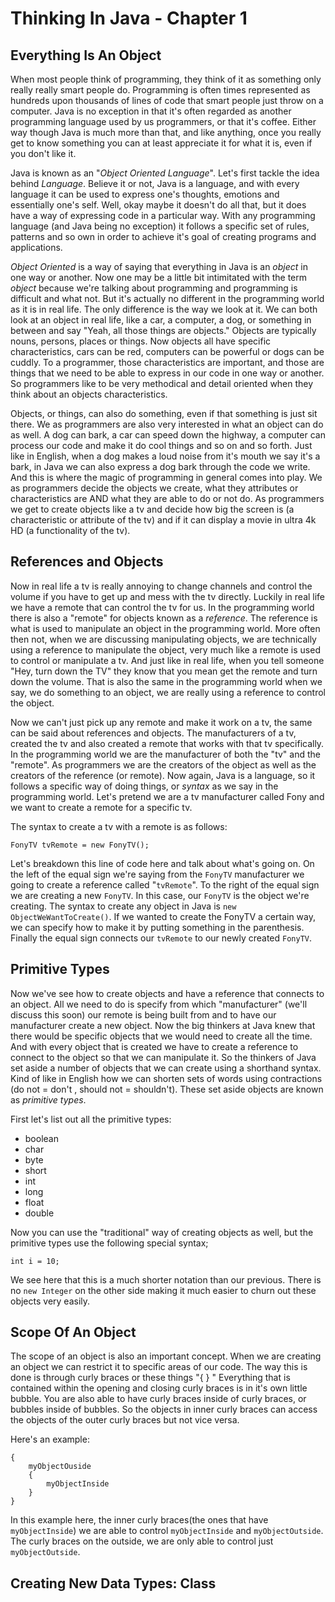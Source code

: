 # Thinking In Java - Chapter 1


## Everything Is An Object


When most people think of programming, they think of it as something only really really smart people do. Programming is often times represented as hundreds upon thousands of lines of code that smart people just throw on a computer. Java is no exception in that it's often regarded as another programming language used by us programmers, or that it's coffee. Either way though Java is much more than that, and like anything, once you really get to know something you can at least appreciate it for what it is, even if you don't like it.


Java is known as an "_Object Oriented Language_". Let's first tackle the idea behind _Language_. Believe it or not, Java is a language, and with every language it can be used to express one's thoughts, emotions and essentially one's self. Well, okay maybe it doesn't do all that, but it does have a way of expressing code in a particular way. With any programming language (and Java being no exception) it follows a specific set of rules, patterns and so own in order to achieve it's goal of creating programs and applications.


_Object Oriented_ is a way of saying that everything in Java is an _object_ in one way or another. Now one may be a little bit intimitated with the term _object_ because we're talking about programming and programming is difficult and what not. But it's actually no different in the programming world as it is in real life. The only difference is the way we look at it. We can both look at an object in real life, like a car, a computer, a dog, or something in between and say "Yeah, all those things are objects." Objects are typically nouns, persons, places or things. Now objects all have specific characteristics, cars can be red, computers can be powerful or dogs can be cuddly. To a programmer, those characteristics are important, and those are things that we need to be able to express in our code in one way or another. So programmers like to be very methodical and detail oriented when they think about an objects characteristics.


Objects, or things, can also do something, even if that something is just sit there. We as programmers are also very interested in what an object can do as well. A dog can bark, a car can speed down the highway, a computer can process our code and make it do cool things and so on and so forth. Just like in English, when a dog makes a loud noise from it's mouth we say it's a bark, in Java we can also express a dog bark through the code we write. And this is where the magic of programming in general comes into play. We as programmers decide the objects we create, what they attributes or characteristics are AND what they are able to do or not do. As programmers we get to create objects like a tv and decide how big the screen is (a characteristic or attribute of the tv) and if it can display a movie in ultra 4k HD (a functionality of the tv).


## References and Objects
Now in real life a tv is really annoying to change channels and control the volume if you have to get up and mess with the tv directly. Luckily in real life we have a remote that can control the tv for us. In the programming world there is also a "remote" for objects known as a _reference_. The reference is what is used to manipulate an object in the programming world. More often then not, when we are discussing manipulating objects, we are technically using a reference to manipulate the object, very much like a remote is used to control or manipulate a tv. And just like in real life, when you tell someone "Hey, turn down the TV" they know that you mean get the remote and turn down the volume. That is also the same in the programming world when we say, we do something to an object, we are really using a reference to control the object.


Now we can't just pick up any remote and make it work on a tv, the same can be said about references and objects. The manufacturers of a tv, created the tv and also created a remote that works with that tv specifically. In the programming world we are the manufacturer of both the "tv" and the "remote". As programmers we are the creators of the object as well as the creators of the reference (or remote). Now again, Java is a language, so it follows a specific way of doing things, or _syntax_ as we say in the programming world. Let's pretend we are a tv manufacturer called Fony and we want to create a remote for a specific tv. 


The syntax to create a tv with a remote is as follows:


	FonyTV tvRemote = new FonyTV();

Let's breakdown this line of code here and talk about what's going on. On the left of the equal sign we're saying from the `FonyTV` manufacturer we going to create a reference called "`tvRemote`". To the right of the equal sign we are creating a new `FonyTV`. In this case, our `FonyTV` is the object we're creating. The syntax to create any object in Java is `new ObjectWeWantToCreate()`. If we wanted to create the FonyTV a certain way, we can specify how to make it by putting something in the parenthesis. Finally the equal sign connects our `tvRemote` to our newly created `FonyTV`.


## Primitive Types


Now we've see how to create objects and have a reference that connects to an object. All we need to do is specify from which "manufacturer" (we'll discuss this soon) our remote is being built from and to have our manufacturer create a new object. Now the big thinkers at Java knew that there would be specific objects that we would need to create all the time. And with every object that is created we have to create a reference to connect to the object so that we can manipulate it. So the thinkers of Java set aside a number of objects that we can create using a shorthand syntax. Kind of like in English how we can shorten sets of words using contractions (do not = don't , should not = shouldn't). These set aside objects are known as _primitive types_.


First let's list out all the primitive types:


* boolean
* char
* byte
* short
* int
* long
* float
* double


Now you can use the "traditional" way of creating objects as well, but the primitive types use the following special syntax;


	int i = 10;
	
We see here that this is a much shorter notation than our previous. There is no `new Integer` on the other side making it much easier to churn out these objects very easily. 


## Scope Of An Object


The scope of an object is also an important concept. When we are creating an object we can restrict it to specific areas of our code. The way this is done is through curly braces or these things "{  }  " Everything that is contained within the opening and closing curly braces is in it's own little bubble. You are also able to have curly braces inside of curly braces, or bubbles inside of bubbles. So the objects in inner curly braces can access the objects of the outer curly braces but not vice versa. 


Here's an example:


	{
		myObjectOuside
		{
			myObjectInside
		}
	}
	
In this example here, the inner curly braces(the ones that have `myObjectInside`) we are able to control `myObjectInside` and `myObjectOutside`. The curly braces on the outside, we are only able to control just `myObjectOutside`.


## Creating New Data Types: Class


